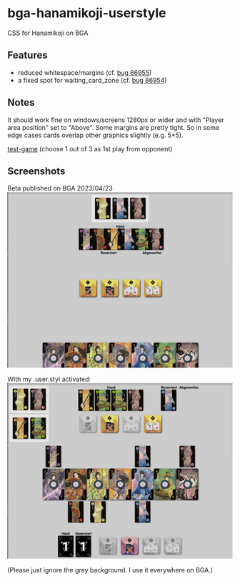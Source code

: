 # bga-hanamikoji-userstyle
CSS for Hanamikoji on BGA

## Features
- reduced whitespace/margins (cf. <a href="https://boardgamearena.com/bug?id=86955">bug 86955</a>)
- a fixed spot for waiting_card_zone (cf. <a href="https://boardgamearena.com/bug?id=86954">bug 86954</a>)

## Notes
It should work fine on windows/screens 1280px or wider and with "Player area position" set to "Above". Some margins are pretty tight. So in some edge cases cards overlap other graphics slightly (e.g. 5*5).

<a href="https://boardgamearena.com/archive/replay/230419-1000/?table=369789824&player=1259869&comments=1259869;">test-game</a> (choose 1 out of 3 as 1st play from opponent)

## Screenshots

Beta published on BGA 2023/04/23
![screenshot_beta](/BGA_Hanamikoji.png?raw=true)

With my .user.styl activated:
![screenshot_userstyle](/BGA_Hanamikoji_CSS.png?raw=true)

(Please just ignore the grey background. I use it everywhere on BGA.)

